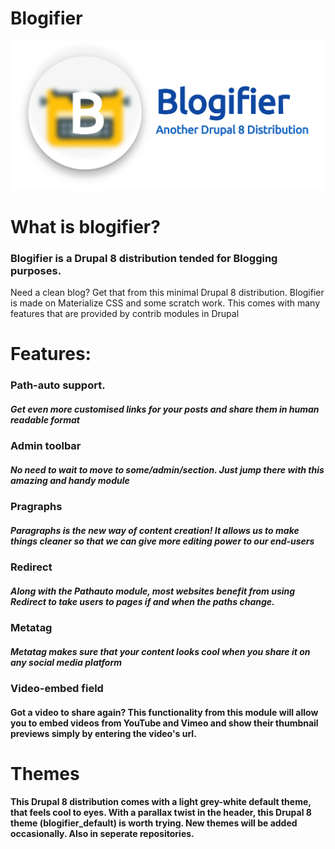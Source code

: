 # Blogifier
![logo](https://github.com/aniketdvd/blogifier/blob/master/profiles/blogifier/themes/blogifier/blogifier_default/screenshot.png)

# What is blogifier?
### Blogifier is a Drupal 8 distribution tended for Blogging purposes. 
Need a clean blog? Get that from this minimal Drupal 8 distribution. 
Blogifier is made on Materialize CSS and some scratch work.
This comes with many features that are provided by contrib modules in Drupal

# Features:
### Path-auto support.
##### Get even more customised links for your posts and share them in human readable format

### Admin toolbar
##### No need to wait to move to some/admin/section. Just jump there with this amazing and handy module

### Pragraphs
##### Paragraphs is the new way of content creation! It allows us to make things cleaner so that we can give more editing power to our end-users

### Redirect
##### Along with the Pathauto module, most websites benefit from using Redirect to take users to pages if and when the paths change. 

### Metatag
##### Metatag makes sure that your content looks cool when you share it on any social media platform

### Video-embed field
#### Got a video to share again? This functionality from this module will allow you to embed videos from YouTube and Vimeo and show their thumbnail previews simply by entering the video's url.

# Themes
#### This Drupal 8 distribution comes with a light grey-white default theme, that feels cool to eyes. With a parallax twist in the header, this Drupal 8 theme (blogifier_default) is worth trying. New themes will be added occasionally. Also in seperate repositories.
